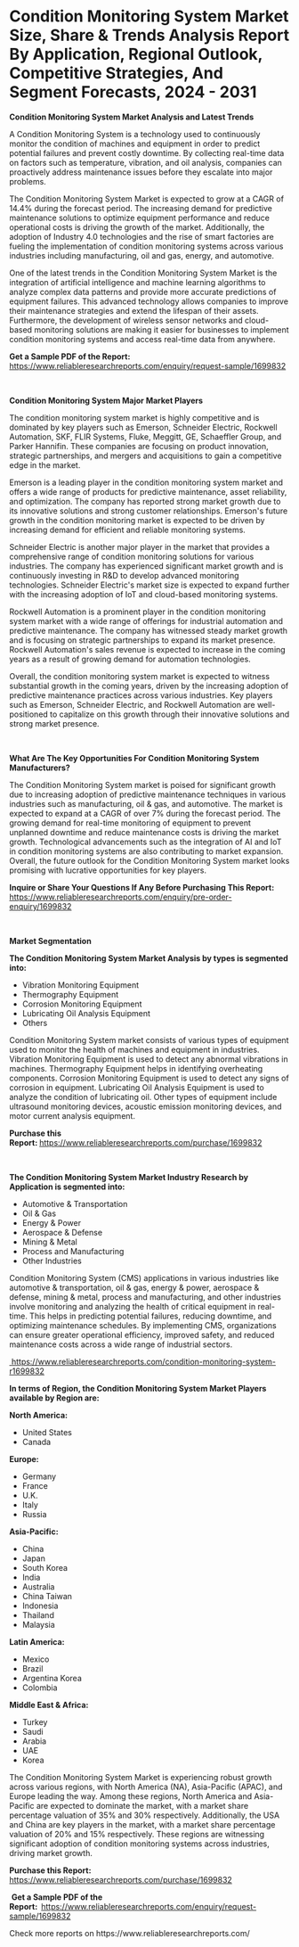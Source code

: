 <p><h1>Condition Monitoring System Market Size, Share & Trends Analysis Report By Application, Regional Outlook, Competitive Strategies, And Segment Forecasts, 2024 - 2031</h1></p><p><strong>Condition Monitoring System Market Analysis and Latest Trends</strong></p>
<p><p>A Condition Monitoring System is a technology used to continuously monitor the condition of machines and equipment in order to predict potential failures and prevent costly downtime. By collecting real-time data on factors such as temperature, vibration, and oil analysis, companies can proactively address maintenance issues before they escalate into major problems.</p><p>The Condition Monitoring System Market is expected to grow at a CAGR of 14.4% during the forecast period. The increasing demand for predictive maintenance solutions to optimize equipment performance and reduce operational costs is driving the growth of the market. Additionally, the adoption of Industry 4.0 technologies and the rise of smart factories are fueling the implementation of condition monitoring systems across various industries including manufacturing, oil and gas, energy, and automotive.</p><p>One of the latest trends in the Condition Monitoring System Market is the integration of artificial intelligence and machine learning algorithms to analyze complex data patterns and provide more accurate predictions of equipment failures. This advanced technology allows companies to improve their maintenance strategies and extend the lifespan of their assets. Furthermore, the development of wireless sensor networks and cloud-based monitoring solutions are making it easier for businesses to implement condition monitoring systems and access real-time data from anywhere.</p></p>
<p><strong>Get a Sample PDF of the Report:&nbsp;</strong> <a href="https://www.reliableresearchreports.com/enquiry/request-sample/1699832">https://www.reliableresearchreports.com/enquiry/request-sample/1699832</a></p>
<p>&nbsp;</p>
<p><strong>Condition Monitoring System Major Market Players</strong></p>
<p><p>The condition monitoring system market is highly competitive and is dominated by key players such as Emerson, Schneider Electric, Rockwell Automation, SKF, FLIR Systems, Fluke, Meggitt, GE, Schaeffler Group, and Parker Hannifin. These companies are focusing on product innovation, strategic partnerships, and mergers and acquisitions to gain a competitive edge in the market.</p><p>Emerson is a leading player in the condition monitoring system market and offers a wide range of products for predictive maintenance, asset reliability, and optimization. The company has reported strong market growth due to its innovative solutions and strong customer relationships. Emerson's future growth in the condition monitoring market is expected to be driven by increasing demand for efficient and reliable monitoring systems.</p><p>Schneider Electric is another major player in the market that provides a comprehensive range of condition monitoring solutions for various industries. The company has experienced significant market growth and is continuously investing in R&D to develop advanced monitoring technologies. Schneider Electric's market size is expected to expand further with the increasing adoption of IoT and cloud-based monitoring systems.</p><p>Rockwell Automation is a prominent player in the condition monitoring system market with a wide range of offerings for industrial automation and predictive maintenance. The company has witnessed steady market growth and is focusing on strategic partnerships to expand its market presence. Rockwell Automation's sales revenue is expected to increase in the coming years as a result of growing demand for automation technologies.</p><p>Overall, the condition monitoring system market is expected to witness substantial growth in the coming years, driven by the increasing adoption of predictive maintenance practices across various industries. Key players such as Emerson, Schneider Electric, and Rockwell Automation are well-positioned to capitalize on this growth through their innovative solutions and strong market presence.</p></p>
<p>&nbsp;</p>
<p><strong>What Are The Key Opportunities For Condition Monitoring System Manufacturers?</strong></p>
<p><p>The Condition Monitoring System market is poised for significant growth due to increasing adoption of predictive maintenance techniques in various industries such as manufacturing, oil & gas, and automotive. The market is expected to expand at a CAGR of over 7% during the forecast period. The growing demand for real-time monitoring of equipment to prevent unplanned downtime and reduce maintenance costs is driving the market growth. Technological advancements such as the integration of AI and IoT in condition monitoring systems are also contributing to market expansion. Overall, the future outlook for the Condition Monitoring System market looks promising with lucrative opportunities for key players.</p></p>
<p><strong>Inquire or Share Your Questions If Any Before Purchasing This Report:</strong> <a href="https://www.reliableresearchreports.com/enquiry/pre-order-enquiry/1699832">https://www.reliableresearchreports.com/enquiry/pre-order-enquiry/1699832</a></p>
<p>&nbsp;</p>
<p><strong>Market Segmentation</strong></p>
<p><strong>The Condition Monitoring System Market Analysis by types is segmented into:</strong></p>
<p><ul><li>Vibration Monitoring Equipment</li><li>Thermography Equipment</li><li>Corrosion Monitoring Equipment</li><li>Lubricating Oil Analysis Equipment</li><li>Others</li></ul></p>
<p><p>Condition Monitoring System market consists of various types of equipment used to monitor the health of machines and equipment in industries. Vibration Monitoring Equipment is used to detect any abnormal vibrations in machines. Thermography Equipment helps in identifying overheating components. Corrosion Monitoring Equipment is used to detect any signs of corrosion in equipment. Lubricating Oil Analysis Equipment is used to analyze the condition of lubricating oil. Other types of equipment include ultrasound monitoring devices, acoustic emission monitoring devices, and motor current analysis equipment.</p></p>
<p><strong>Purchase this Report:&nbsp;</strong><a href="https://www.reliableresearchreports.com/purchase/1699832">https://www.reliableresearchreports.com/purchase/1699832</a></p>
<p>&nbsp;</p>
<p><strong>The Condition Monitoring System Market Industry Research by Application is segmented into:</strong></p>
<p><ul><li>Automotive & Transportation</li><li>Oil & Gas</li><li>Energy & Power</li><li>Aerospace & Defense</li><li>Mining & Metal</li><li>Process and Manufacturing</li><li>Other Industries</li></ul></p>
<p><p>Condition Monitoring System (CMS) applications in various industries like automotive & transportation, oil & gas, energy & power, aerospace & defense, mining & metal, process and manufacturing, and other industries involve monitoring and analyzing the health of critical equipment in real-time. This helps in predicting potential failures, reducing downtime, and optimizing maintenance schedules. By implementing CMS, organizations can ensure greater operational efficiency, improved safety, and reduced maintenance costs across a wide range of industrial sectors.</p></p>
<p><a href="https://www.reliableresearchreports.com/condition-monitoring-system-r1699832">&nbsp;https://www.reliableresearchreports.com/condition-monitoring-system-r1699832</a></p>
<p><strong>In terms of Region, the Condition Monitoring System Market Players available by Region are:</strong></p>
<p>
    <p> <strong> North America: </strong>
        <ul>
            <li>United States</li>
            <li>Canada</li>
        </ul>
        </p> 
    <p> <strong> Europe: </strong>
        <ul>
            <li>Germany</li>
            <li>France</li>
            <li>U.K.</li>
            <li>Italy</li>
            <li>Russia</li>
        </ul>
        </p> 
    <p> <strong> Asia-Pacific: </strong>
        <ul>
            <li>China</li>
            <li>Japan</li>
            <li>South Korea</li>
            <li>India</li>
            <li>Australia</li>
            <li>China Taiwan</li>
            <li>Indonesia</li>
            <li>Thailand</li>
            <li>Malaysia</li>
        </ul>
        </p> 
    <p> <strong> Latin America: </strong>
        <ul>
            <li>Mexico</li>
            <li>Brazil</li>
            <li>Argentina Korea</li>
            <li>Colombia</li>
        </ul>
        </p> 
    <p> <strong> Middle East & Africa: </strong>
        <ul>
            <li>Turkey</li>
            <li>Saudi</li>
            <li>Arabia</li>
            <li>UAE</li>
            <li>Korea</li>
        </ul>
    </p>
    </p>
<p><p>The Condition Monitoring System Market is experiencing robust growth across various regions, with North America (NA), Asia-Pacific (APAC), and Europe leading the way. Among these regions, North America and Asia-Pacific are expected to dominate the market, with a market share percentage valuation of 35% and 30% respectively. Additionally, the USA and China are key players in the market, with a market share percentage valuation of 20% and 15% respectively. These regions are witnessing significant adoption of condition monitoring systems across industries, driving market growth.</p></p>
<p><strong>Purchase this Report: </strong><a href="https://www.reliableresearchreports.com/purchase/1699832">https://www.reliableresearchreports.com/purchase/1699832</a></p>
<p>&nbsp;<strong>Get a Sample PDF of the Report:&nbsp;&nbsp;</strong><a href="https://www.reliableresearchreports.com/enquiry/request-sample/1699832">https://www.reliableresearchreports.com/enquiry/request-sample/1699832</a></p>
<p><strong></strong></p>
<p>Check more reports on https://www.reliableresearchreports.com/</p>